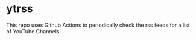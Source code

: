# ytrss
This repo uses Github Actions to periodically check the rss feeds for a list of YouTube Channels.
